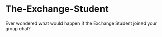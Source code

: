 # The-Exchange-Student
Ever wondered what would happen if the Exchange Student joined your group chat?
